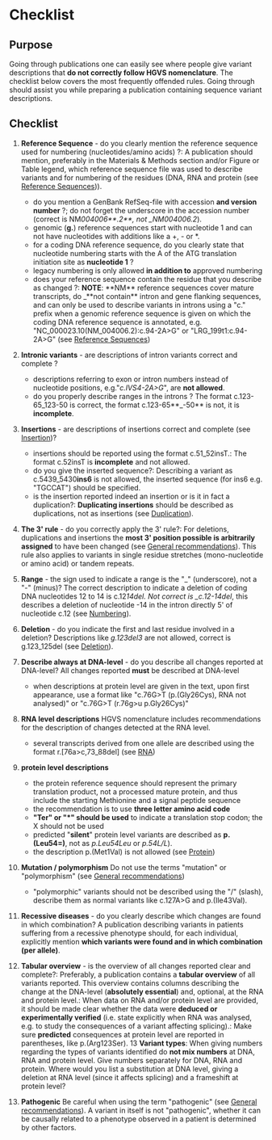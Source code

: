# Checklist

## Purpose

Going through publications one can easily see where people give variant descriptions that **do not correctly follow HGVS nomenclature**. The checklist below covers the most frequently offended rules. Going through should assist you while preparing a publication containing sequence variant descriptions.

## Checklist

1.  **Reference Sequence** - do you clearly mention the reference sequence used for numbering (nucleotides/amino acids) ?: A publication should mention, preferably in the Materials & Methods section and/or Figure or Table legend, which reference sequence file was used to describe variants and for numbering of the residues (DNA, RNA and protein (see [Reference Sequences](../background/refseq.md))).

    - do you mention a GenBank RefSeq-file with accession **and version number** ?; do not forget the underscore in the accession number (correct is NM*004006**.2**, not \_NM004006.2*).
    - genomic (**g.**) reference sequences start with nucleotide 1 and can not have nucleotides with additions like a +, - or \*.
    - for a coding DNA reference sequence, do you clearly state that nucleotide numbering starts with the A of the ATG translation initiation site as **nucleotide 1** ?
    - legacy numbering is only allowed **in addition to** approved numbering
    - does your reference sequence contain the residue that you describe as changed ?: **NOTE**: **NM\*\* reference sequences cover mature transcripts, do \_**not contain\*\* intron and gene flanking sequences, and can only be used to describe variants in introns using a "c." prefix when a genomic reference sequence is given on which the coding DNA reference sequence is annotated, e.g. "NC_000023.10(NM_004006.2):c.94-2A>G" or "LRG_199t1:c.94-2A>G" (see [Reference Sequences](../background/refseq.md#DNAc))

2.  **Intronic variants** - are descriptions of intron variants correct and complete ?

    - descriptions referring to exon or intron numbers instead of nucleotide positions, e.g."_c.IVS4-2A>G_", are **not allowed**.
    - do you properly describe ranges in the introns ? The format c.123-65_123-50 is correct, the format c.123-65**\_-50** is not, it is **incomplete**.

3.  **Insertions** - are descriptions of insertions correct and complete (see [Insertion](DNA/insertion.md))?

    - insertions should be reported using the format c.51_52insT.: The format c.52insT is **incomplete** and not allowed.
    - do you give the inserted sequence?: Describing a variant as c.5439_5430**ins6** is not allowed, the inserted sequence (for ins6 e.g. "TGCCAT") should be specified.
    - is the insertion reported indeed an insertion or is it in fact a duplication?: **Duplicating insertions** should be described as duplications, not as insertions (see [Duplication](DNA/duplication.md)).

4.  **The 3' rule** - do you correctly apply the 3' rule?: For deletions, duplications and insertions the **most 3' position possible is arbitrarily assigned** to have been changed (see [General recommendations](general.md)). This rule also applies to variants in single residue stretches (mono-nucleotide or amino acid) or tandem repeats.
5.  **Range** - the sign used to indicate a range is the "\_" (underscore), not a "-" (minus)? The correct description to indicate a deletion of coding DNA nucleotides 12 to 14 is c.12*14del. Not correct is \_c.12-14del*, this describes a deletion of nucleotide -14 in the intron directly 5' of nucleotide c.12 (see [Numbering](../background/numbering.md)).
6.  **Deletion** - do you indicate the first and last residue involved in a deletion? Descriptions like _g.123del3_ are not allowed, correct is g.123_125del (see [Deletion](DNA/deletion.md)).
7.  **Describe always at DNA-level** - do you describe all changes reported at DNA-level? All changes reported **must** be described at DNA-level

    - when descriptions at protein level are given in the text, upon first appearance, use a format like "c.76G>T (p.(Gly26Cys), RNA not analysed)" or "c.76G>T (r.76g>u p.Gly26Cys)"

8.  **RNA level descriptions** HGVS nomenclature includes recommendations for the description of changes detected at the RNA level.

    - several transcripts derived from one allele are described using the format r.[76a>c,73\_88del] (see [RNA](RNA/alleles.md))

9.  **protein level descriptions**

    - the protein reference sequence should represent the primary translation product, not a processed mature protein, and thus include the starting Methionine and a signal peptide sequence
    - the recommendation is to use **three letter amino acid code**
    - **"Ter" or "\*" should be used** to indicate a translation stop codon; the X should not be used
    - predicted "**silent**" protein level variants are described as **p.(Leu54=)**, not as _p.Leu54Leu_ or _p.54L/L_).
    - the description p.(Met1Val) is not allowed (see [Protein](protein/substitution.md))

10. **Mutation / polymorphism** Do not use the terms "mutation" or "polymorphism" (see [General recommendations](../background/basics.md))

    - "polymorphic" variants should not be described using the "/" (slash), describe them as normal variants like c.127A>G and p.(Ile43Val).

11. **Recessive diseases** - do you clearly describe which changes are found in which combination? A publication describing variants in patients suffering from a recessive phenotype should, for each individual, explicitly mention **which variants were found and in which combination (per allele)**.
12. **Tabular overview** - is the overview of all changes reported clear and complete?: Preferably, a publication contains a **tabular overview** of all variants reported. This overview contains columns describing the change at the DNA-level (**absolutely essential**) and, optional, at the RNA and protein level.: When data on RNA and/or protein level are provided, it should be made clear whether the data were **deduced or experimentally verified** (i.e. state explicitly when RNA was analysed, e.g. to study the consequences of a variant affecting splicing).: Make sure **predicted** consequences at protein level are reported in parentheses, like p.(Arg123Ser). 13 **Variant types**: When giving numbers regarding the types of variants identified do **not mix numbers** at DNA, RNA and protein level. Give numbers separately for DNA, RNA and protein. Where would you list a substitution at DNA level, giving a deletion at RNA level (since it affects splicing) and a frameshift at protein level?
13. **Pathogenic** Be careful when using the term "pathogenic" (see [General recommendations](../background/basics.md)). A variant in itself is not "pathogenic", whether it can be causally related to a phenotype observed in a patient is determined by other factors.
